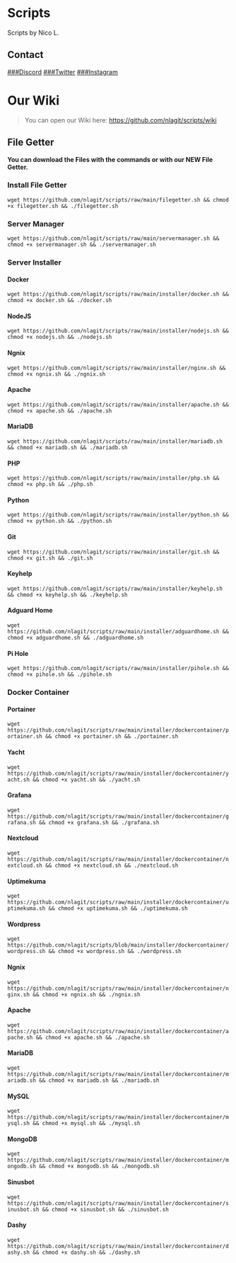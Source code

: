 # Scripts
Scripts by Nico L.


## Contact
[###Discord](https://discord.gg/sJyV76utga)
[###Twitter](https://twitter.com/@nlatweet)
[###Instagram](https://instagram.com/nla.insta)


# Our Wiki
> You can open our Wiki here:
https://github.com/nlagit/scripts/wiki


## File Getter
**You can download the Files with the commands or with our NEW File Getter.**





### Install File Getter
`wget https://github.com/nlagit/scripts/raw/main/filegetter.sh && chmod +x filegetter.sh && ./filegetter.sh`


### Server Manager
`wget https://github.com/nlagit/scripts/raw/main/servermanager.sh && chmod +x servermanager.sh && ./servermanager.sh`

### Server Installer

#### Docker
`wget https://github.com/nlagit/scripts/raw/main/installer/docker.sh && chmod +x docker.sh && ./docker.sh`

#### NodeJS
`wget https://github.com/nlagit/scripts/raw/main/installer/nodejs.sh && chmod +x nodejs.sh && ./nodejs.sh`

#### Ngnix
`wget https://github.com/nlagit/scripts/raw/main/installer/nginx.sh && chmod +x ngnix.sh && ./ngnix.sh`

#### Apache
`wget https://github.com/nlagit/scripts/raw/main/installer/apache.sh && chmod +x apache.sh && ./apache.sh`

#### MariaDB
`wget https://github.com/nlagit/scripts/raw/main/installer/mariadb.sh && chmod +x mariadb.sh && ./mariadb.sh`

#### PHP
`wget https://github.com/nlagit/scripts/raw/main/installer/php.sh && chmod +x php.sh && ./php.sh`

#### Python
`wget https://github.com/nlagit/scripts/raw/main/installer/python.sh && chmod +x python.sh && ./python.sh`

#### Git
`wget https://github.com/nlagit/scripts/raw/main/installer/git.sh && chmod +x git.sh && ./git.sh`

#### Keyhelp
`wget https://github.com/nlagit/scripts/raw/main/installer/keyhelp.sh && chmod +x keyhelp.sh && ./keyhelp.sh`

#### Adguard Home
`wget https://github.com/nlagit/scripts/raw/main/installer/adguardhome.sh && chmod +x adguardhome.sh && ./adguardhome.sh`

#### Pi Hole
`wget https://github.com/nlagit/scripts/raw/main/installer/pihole.sh && chmod +x pihole.sh && ./pihole.sh`

### Docker Container

#### Portainer
`wget https://github.com/nlagit/scripts/raw/main/installer/dockercontainer/portainer.sh && chmod +x portainer.sh && ./portainer.sh`

#### Yacht
`wget https://github.com/nlagit/scripts/raw/main/installer/dockercontainer/yacht.sh && chmod +x yacht.sh && ./yacht.sh`

#### Grafana
`wget https://github.com/nlagit/scripts/raw/main/installer/dockercontainer/grafana.sh && chmod +x grafana.sh && ./grafana.sh`

#### Nextcloud
`wget https://github.com/nlagit/scripts/raw/main/installer/dockercontainer/nextcloud.sh && chmod +x nextcloud.sh && ./nextcloud.sh`

#### Uptimekuma
`wget https://github.com/nlagit/scripts/raw/main/installer/dockercontainer/uptimekuma.sh && chmod +x uptimekuma.sh && ./uptimekuma.sh`

#### Wordpress
`wget https://github.com/nlagit/scripts/blob/main/installer/dockercontainer/wordpress.sh && chmod +x wordpress.sh && ./wordpress.sh`

#### Ngnix
`wget https://github.com/nlagit/scripts/raw/main/installer/dockercontainer/nginx.sh && chmod +x ngnix.sh && ./ngnix.sh`

#### Apache
`wget https://github.com/nlagit/scripts/raw/main/installer/dockercontainer/apache.sh && chmod +x apache.sh && ./apache.sh`

#### MariaDB
`wget https://github.com/nlagit/scripts/raw/main/installer/dockercontainer/mariadb.sh && chmod +x mariadb.sh && ./mariadb.sh`

#### MySQL
`wget https://github.com/nlagit/scripts/raw/main/installer/dockercontainer/mysql.sh && chmod +x mysql.sh && ./mysql.sh`

#### MongoDB
`wget https://github.com/nlagit/scripts/raw/main/installer/dockercontainer/mongodb.sh && chmod +x mongodb.sh && ./mongodb.sh`

#### Sinusbot
`wget https://github.com/nlagit/scripts/raw/main/installer/dockercontainer/sinusbot.sh && chmod +x sinusbot.sh && ./sinusbot.sh`

#### Dashy
`wget https://github.com/nlagit/scripts/raw/main/installer/dockercontainer/dashy.sh && chmod +x dashy.sh && ./dashy.sh`


